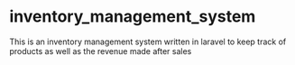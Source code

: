 # inventory_management_system
 This is an inventory management system written in laravel to keep track of products as well as the revenue made after sales

